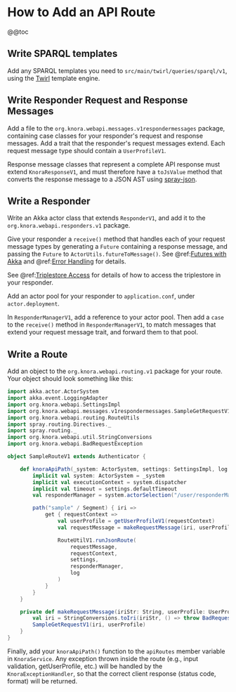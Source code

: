 <!---
Copyright © 2015-2018 the contributors (see Contributors.md).

This file is part of Knora.

Knora is free software: you can redistribute it and/or modify
it under the terms of the GNU Affero General Public License as published
by the Free Software Foundation, either version 3 of the License, or
(at your option) any later version.

Knora is distributed in the hope that it will be useful,
but WITHOUT ANY WARRANTY; without even the implied warranty of
MERCHANTABILITY or FITNESS FOR A PARTICULAR PURPOSE.  See the
GNU Affero General Public License for more details.

You should have received a copy of the GNU Affero General Public
License along with Knora.  If not, see <http://www.gnu.org/licenses/>.
-->

# How to Add an API Route

@@toc

## Write SPARQL templates

Add any SPARQL templates you need to `src/main/twirl/queries/sparql/v1`,
using the [Twirl](https://github.com/playframework/twirl) template
engine.

## Write Responder Request and Response Messages

Add a file to the `org.knora.webapi.messages.v1respondermessages`
package, containing case classes for your responder's request and
response messages. Add a trait that the responder's request messages
extend. Each request message type should contain a `UserProfileV1`.

Response message classes that represent a complete API response must
extend `KnoraResponseV1`, and must therefore have a `toJsValue` method
that converts the response message to a JSON AST using
[spray-json](https://github.com/spray/spray-json).

## Write a Responder

Write an Akka actor class that extends `ResponderV1`, and add it to the
`org.knora.webapi.responders.v1` package.

Give your responder a `receive()` method that handles each of your
request message types by generating a `Future` containing a response
message, and passing the `Future` to `ActorUtils.futureToMessage()`. See
@ref:[Futures with Akka](../principles/futures-with-akka.md) and
@ref:[Error Handling](../principles/design-overview.md#error-handling) for details.

See @ref:[Triplestore Access](../principles/design-overview.md#triplestore-access) for details of how
to access the triplestore in your responder.

Add an actor pool for your responder to `application.conf`, under
`actor.deployment`.

In `ResponderManagerV1`, add a reference to your actor pool. Then add a
`case` to the `receive()` method in `ResponderManagerV1`, to match
messages that extend your request message trait, and forward them to
that pool.

## Write a Route

Add an object to the `org.knora.webapi.routing.v1` package for your
route. Your object should look something like this:

```scala
import akka.actor.ActorSystem
import akka.event.LoggingAdapter
import org.knora.webapi.SettingsImpl
import org.knora.webapi.messages.v1respondermessages.SampleGetRequestV1
import org.knora.webapi.routing.RouteUtils
import spray.routing.Directives._
import spray.routing._
import org.knora.webapi.util.StringConversions
import org.knora.webapi.BadRequestException

object SampleRouteV1 extends Authenticator {

    def knoraApiPath(_system: ActorSystem, settings: SettingsImpl, log: LoggingAdapter): Route = {
        implicit val system: ActorSystem = _system
        implicit val executionContext = system.dispatcher
        implicit val timeout = settings.defaultTimeout
        val responderManager = system.actorSelection("/user/responderManager")

        path("sample" / Segment) { iri =>
            get { requestContext =>
                val userProfile = getUserProfileV1(requestContext)
                val requestMessage = makeRequestMessage(iri, userProfile)

                RouteUtilV1.runJsonRoute(
                    requestMessage,
                    requestContext,
                    settings,
                    responderManager,
                    log
                )
            }
        }
    }

    private def makeRequestMessage(iriStr: String, userProfile: UserProfileV1): SampleGetRequestV1 = {
        val iri = StringConversions.toIri(iriStr, () => throw BadRequestException(s"Invalid IRI: $iriStr"))
        SampleGetRequestV1(iri, userProfile)
    }
}
```

Finally, add your `knoraApiPath()` function to the `apiRoutes` member
variable in `KnoraService`. Any exception thrown inside the route (e.g.,
input validation, getUserProfile, etc.) will be handled by the
`KnoraExceptionHandler`, so that the correct client response (status
code, format) will be returned.
